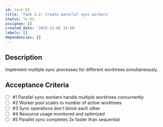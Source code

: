 ```yaml
---
id: task-93
title: 'Task 3.2: Create parallel sync workers'
status: To Do
assignee: []
created_date: '2025-11-01 14:50'
labels: []
dependencies: []
---
```


## Description

<!-- SECTION:DESCRIPTION:BEGIN -->
Implement multiple sync processes for different worktrees simultaneously.
<!-- SECTION:DESCRIPTION:END -->

## Acceptance Criteria
<!-- AC:BEGIN -->
- [ ] #1 Parallel sync workers handle multiple worktrees concurrently
- [ ] #2 Worker pool scales to number of active worktrees
- [ ] #3 Sync operations don't block each other
- [ ] #4 Resource usage monitored and optimized
- [ ] #5 Parallel sync completes 3x faster than sequential
<!-- AC:END -->
